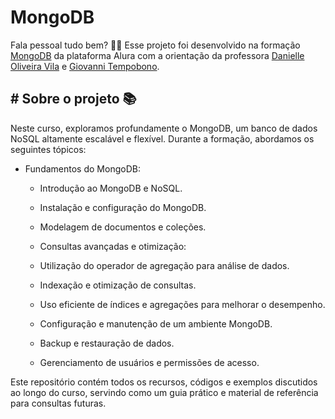# MongoDB

Fala pessoal tudo bem? 🖖🏽 Esse projeto foi desenvolvido na formação <a href="https://cursos.alura.com.br/formacao-mongodb">MongoDB</a> da plataforma <a hfer="https://www.alura.com.br/">Alura</a> com a orientação da professora <a href="https://www.linkedin.com/in/danielle-oliveira-071550134/">Danielle Oliveira Vila</a> e <a href="https://br.linkedin.com/in/gtbono">Giovanni Tempobono</a>.

## # Sobre o projeto 📚
Neste curso, exploramos profundamente o MongoDB, um banco de dados NoSQL altamente escalável e flexível. Durante a formação, abordamos os seguintes tópicos:

- Fundamentos do MongoDB:
  - Introdução ao MongoDB e NoSQL.
  - Instalação e configuração do MongoDB.
  - Modelagem de documentos e coleções.
  - Consultas avançadas e otimização:

  - Utilização do operador de agregação para análise de dados.
  - Indexação e otimização de consultas.
  - Uso eficiente de índices e agregações para melhorar o desempenho.

  - Configuração e manutenção de um ambiente MongoDB.
  - Backup e restauração de dados.
  - Gerenciamento de usuários e permissões de acesso.
  
Este repositório contém todos os recursos, códigos e exemplos discutidos ao longo do curso, servindo como um guia prático e material de referência para consultas futuras.

